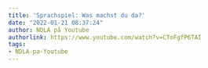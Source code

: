 ```yaml
---
title: 'Sprachspiel: Was machst du da?'
date: "2022-01-21 08:37:24"
author: NDLA på Youtube
authorlink: https://www.youtube.com/watch?v=CToFgfP6TAI
tags:
- NDLA-pa-Youtube
---
```

